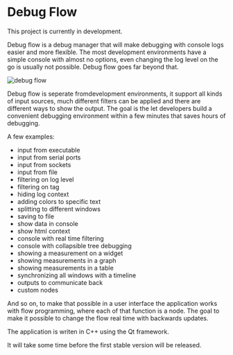 # Debug Flow
This project is currently in development.

Debug flow is a debug manager that will make debugging with console logs easier and more flexible.
The most development environments have a simple console with almost no options, even changing the log level on the go is usually not possible. Debug flow goes far beyond that.

![debug flow](https://github.com/r-schouten/debug-flow/blob/master/images/debug_flow_capture.JPG)

Debug flow is seperate fromdevelopment environments, it support all kinds of input sources, much different filters can be applied and there are different ways to show the output. The goal is the let developers build a convenient debugging environment within a few minutes that saves  hours of debugging.

A few examples:
- input from executable
- input from serial ports
- input from sockets
- input from file
- filtering on log level
- filtering on tag
- hiding log context
- adding colors to specific text
- splitting to different windows
- saving to file
- show data in console
- show html context
- console with real time filtering
- console with collapsible tree debugging
- showing a measurement on a widget
- showing measurements in a graph
- showing measurements in a table
- synchronizing all windows with a timeline
- outputs to communicate back
- custom nodes

And so on, to make that possible in a user interface the application works with flow programming, where each of that function is a node. The goal to make it possible to change the flow real time with backwards updates.

The application is writen in C++ using the Qt framework.

It will take some time before the first stable version will be released.
